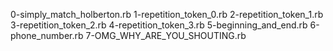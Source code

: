 0-simply_match_holberton.rb
1-repetition_token_0.rb
2-repetition_token_1.rb
3-repetition_token_2.rb
4-repetition_token_3.rb
5-beginning_and_end.rb
6-phone_number.rb
7-OMG_WHY_ARE_YOU_SHOUTING.rb
